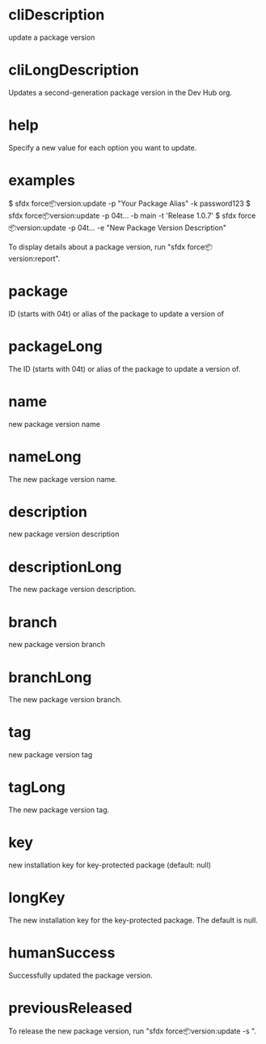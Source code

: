 # cliDescription

update a package version

# cliLongDescription

Updates a second-generation package version in the Dev Hub org.

# help

Specify a new value for each option you want to update.

# examples

$ sfdx force:package:version:update -p "Your Package Alias" -k password123
$ sfdx force:package:version:update -p 04t... -b main -t 'Release 1.0.7'
$ sfdx force:package:version:update -p 04t... -e "New Package Version Description"

To display details about a package version, run "sfdx force:package:version:report".

# package

ID (starts with 04t) or alias of the package to update a version of

# packageLong

The ID (starts with 04t) or alias of the package to update a version of.

# name

new package version name

# nameLong

The new package version name.

# description

new package version description

# descriptionLong

The new package version description.

# branch

new package version branch

# branchLong

The new package version branch.

# tag

new package version tag

# tagLong

The new package version tag.

# key

new installation key for key-protected package (default: null)

# longKey

The new installation key for the key-protected package. The default is null.

# humanSuccess

Successfully updated the package version.

# previousReleased

To release the new package version, run "sfdx force:package:version:update -s <new package version ID>".

